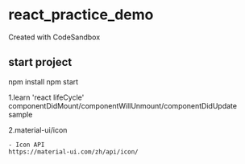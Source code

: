 # react_practice_demo
Created with CodeSandbox

## start project
npm install
npm start


1.learn 'react lifeCycle'
componentDidMount/componentWillUnmount/componentDidUpdate sample

2.material-ui/icon
```
- Icon API
https://material-ui.com/zh/api/icon/

```

